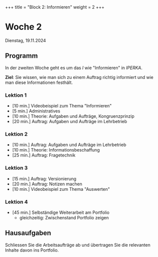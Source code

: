 +++
title = "Block 2: Informieren"
weight = 2
+++

# Woche 2

Dienstag, 19.11.2024

## Programm

In der zweiten Woche geht es um das _I_ wie "Informieren" in _IPERKA_.

**Ziel**: Sie wissen, wie man sich zu einem Auftrag richtig informiert und wie man diese Informationen festhält.

### Lektion 1

- [10 min.] Videobeispiel zum Thema "Informieren"
- [5 min.] Administratives
- [10 min.] Theorie: Aufgaben und Aufträge, Kongruenzprinzip
- [20 min.] Auftrag: Aufgaben und Aufträge im Lehrbetrieb

### Lektion 2

- [10 min.] Auftrag: Aufgaben und Aufträge im Lehrbetrieb
- [10 min.] Theorie: Informationsbeschaffung
- [25 min.] Auftrag: Fragetechnik

### Lektion 3

- [15 min.] Auftrag: Versionierung
- [20 min.] Auftrag: Notizen machen
- [10 min.] Videobeispiel zum Thema "Auswerten"

### Lektion 4

- [45 min.] Selbständige Weiterarbeit am Portfolio
    - gleichzeitig: Zwischenstand Portfolio zeigen

## Hausaufgaben

Schliessen Sie die Arbeitsaufträge ab und übertragen Sie die relevanten Inhalte davon ins Portfolio.